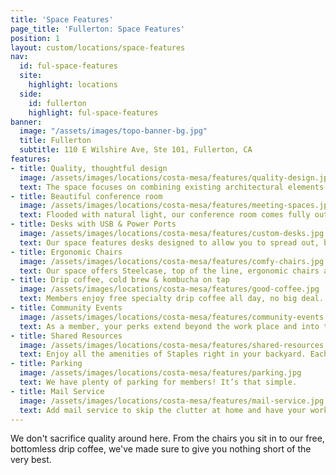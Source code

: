 ```yaml
---
title: 'Space Features'
page_title: 'Fullerton: Space Features'
position: 1
layout: custom/locations/space-features
nav:
  id: ful-space-features
  site:
    highlight: locations
  side:
    id: fullerton
    highlight: ful-space-features
banner:
  image: "/assets/images/topo-banner-bg.jpg"
  title: Fullerton
  subtitle: 110 E Wilshire Ave, Ste 101, Fullerton, CA
features:
- title: Quality, thoughtful design
  image: /assets/images/locations/costa-mesa/features/quality-design.jpg
  text: The space focuses on combining existing architectural elements with a fresh California-cool vibe. Lighting, soft seating and accent pieces hint at the opulence of the roaring 20s while feeling perfectly now and effortless. Featured local artwork and a balcony lined with indoor plants and trees creates energy, inspiration and work to ground the grandness of the space.
- title: Beautiful conference room
  image: /assets/images/locations/costa-mesa/features/meeting-spaces.jpg
  text: Flooded with natural light, our conference room comes fully outfitted with a large whiteboard, a monitor for visual presentations, plenty of charging ports, and chairs that will make those longer, drawn out meetings seamless. Our conference room is available to both members and non members on a first-come, first-serve online booking basis.
- title: Desks with USB & Power Ports
  image: /assets/images/locations/costa-mesa/features/custom-desks.jpg
  text: Our space features desks designed to allow you to spread out, buckle down and feel at home in your space. Each desk conveniently includes built-in, high-powered USB and power ports.
- title: Ergonomic Chairs
  image: /assets/images/locations/costa-mesa/features/comfy-chairs.jpg
  text: Our space offers Steelcase, top of the line, ergonomic chairs at each coworking desk. Picked with those long, mid-week work days in mind, these chairs are designed with a wide range of adjustments and full support for any build.
- title: Drip coffee, cold brew & kombucha on tap
  image: /assets/images/locations/costa-mesa/features/good-coffee.jpg
  text: Members enjoy free specialty drip coffee all day, no big deal. And if that’s not enough, we have Cold Brew and Fermensch Kombucha on tap.
- title: Community Events
  image: /assets/images/locations/costa-mesa/features/community-events.jpg
  text: As a member, your perks extend beyond the work place and into the Fullerton community. You will have free access to member-exclusive events like Forum, where you will learn from social good pioneers right here at our Fullerton location. Members also enjoy discounts on select, ticketed Wayfare events and workshops.
- title: Shared Resources
  image: /assets/images/locations/costa-mesa/features/shared-resources.jpg
  text: Enjoy all the amenities of Staples right in your backyard. Each member has access to free office supplies, free scanning and ten free pages of printing per day, with the option to purchase more. Stamps, envelopes and snacks are also available for purchase. Our community kitchen, dining area and living room style lounges allow you to breathe and eat in good company.
- title: Parking
  image: /assets/images/locations/costa-mesa/features/parking.jpg
  text: We have plenty of parking for members! It’s that simple.
- title: Mail Service
  image: /assets/images/locations/costa-mesa/features/mail-service.jpg
  text: Add mail service to skip the clutter at home and have your work-mail delivered directly to Wayfare! Mail is collected and sorted daily into our mail locker, so that you can store and pick up at your convenience.
---
```


We don't sacrifice quality around here. From the chairs you sit in to our free, bottomless drip coffee, we've made sure to give you nothing short of the very best.
